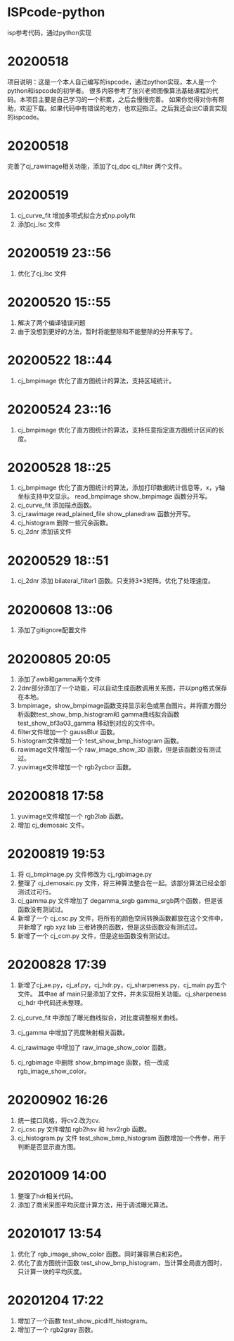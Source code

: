 # ISPcode-python
isp参考代码，通过python实现

# 20200518
项目说明：这是一个本人自己编写的ispcode，通过python实现，本人是一个python和ispcode的初学者。
很多内容参考了张兴老师图像算法基础课程的代码。本项目主要是自己学习的一个积累，之后会慢慢完善。
如果你觉得对你有帮助，欢迎下载。如果代码中有错误的地方，也欢迎指正。之后我还会出C语言实现的ispcode。

# 20200518
完善了cj_rawimage相关功能，添加了cj_dpc cj_filter 两个文件。

# 20200519
1. cj_curve_fit 增加多项式拟合方式np.polyfit
2. 添加cj_lsc 文件

# 20200519 23::56
1. 优化了cj_lsc 文件

# 20200520 15::55
1. 解决了两个编译错误问题
2. 由于没想到更好的方法，暂时将能整除和不能整除的分开来写了。

# 20200522 18::44
1. cj_bmpimage 优化了直方图统计的算法，支持区域统计。

# 20200524 23::16
1. cj_bmpimage 优化了直方图统计的算法，支持任意指定直方图统计区间的长度。

# 20200528 18::25
1. cj_bmpimage 优化了直方图统计的算法，添加打印数据统计信息等，x，y轴坐标支持中文显示。
read_bmpimage show_bmpimage 函数分开写。
2. cj_curve_fit 添加描点函数。
3. cj_rawimage read_plained_file show_planedraw 函数分开写。
4. cj_histogram 删除一些冗余函数。
5. cj_2dnr 添加该文件

# 20200529 18::51
1. cj_2dnr 添加 bilateral_filter1 函数。只支持3*3矩阵。优化了处理速度。

# 20200608 13::06
1. 添加了gitignore配置文件


# 20200805 20:05
1. 添加了awb和gamma两个文件
2. 2dnr部分添加了一个功能，可以自动生成函数调用关系图，并以png格式保存在本地。
3. bmpimage，show_bmpimage函数支持显示彩色或黑白图片。并将直方图分析函数test_show_bmp_histogram和
gamma曲线拟合函数test_show_bf3a03_gamma 移动到对应的文件中。
4. filter文件增加一个 gaussBlur 函数。
5. histogram文件增加一个 test_show_bmp_histogram 函数。
6. rawimage文件增加一个 raw_image_show_3D 函数，但是该函数没有测试过。
7. yuvimage文件增加一个 rgb2ycbcr 函数。


# 20200818 17:58
1. yuvimage文件增加一个 rgb2lab 函数。
2. 增加 cj_demosaic 文件。


# 20200819 19:53
1. 将  cj_bmpimage.py 文件修改为  cj_rgbimage.py
2. 整理了  cj_demosaic.py 文件，将三种算法整合在一起。该部分算法已经全部测试过可行。
3. cj_gamma.py 文件增加了 degamma_srgb gamma_srgb两个函数，但是该函数没有测试过。
4. 新增了一个 cj_csc.py 文件，将所有的颜色空间转换函数都放在这个文件中，并新增了 rgb xyz lab 三者转换的函数，但是这些函数没有测试过。
5. 新增了一个 cj_ccm.py 文件，但是这些函数没有测试过。
 

# 20200828 17:39
1. 新增了cj_ae.py，cj_af.py，cj_hdr.py，cj_sharpeness.py，cj_main.py五个文件。
其中ae af main只是添加了文件，并未实现相关功能。cj_sharpeness cj_hdr 中代码还未整理。

2. cj_curve_fit 中添加了曝光曲线拟合，对比度调整相关曲线。

3. cj_gamma 中增加了亮度映射相关函数。

4. cj_rawimage 中增加了 raw_image_show_color 函数。

5. cj_rgbimage 中删除 show_bmpimage 函数，统一改成 rgb_image_show_color。


# 20200902 16:26
1. 统一接口风格，将cv2.改为cv.
2. cj_csc.py 文件增加 rgb2hsv 和 hsv2rgb 函数。
3. cj_histogram.py 文件 test_show_bmp_histogram 函数增加一个传参，用于判断是否显示直方图。



# 20201009 14:00
1. 整理了hdr相关代码。
2. 添加了商米采图平均灰度计算方法，用于调试曝光算法。



# 20201017 13:54
1. 优化了 rgb_image_show_color 函数。同时兼容黑白和彩色。
2. 优化了直方图统计函数 test_show_bmp_histogram，当计算全局直方图时，只计算一块的平均灰度。



# 20201204 17:22
1. 增加了一个函数 test_show_picdiff_histogram。
2. 增加了一个 rgb2gray 函数。


 